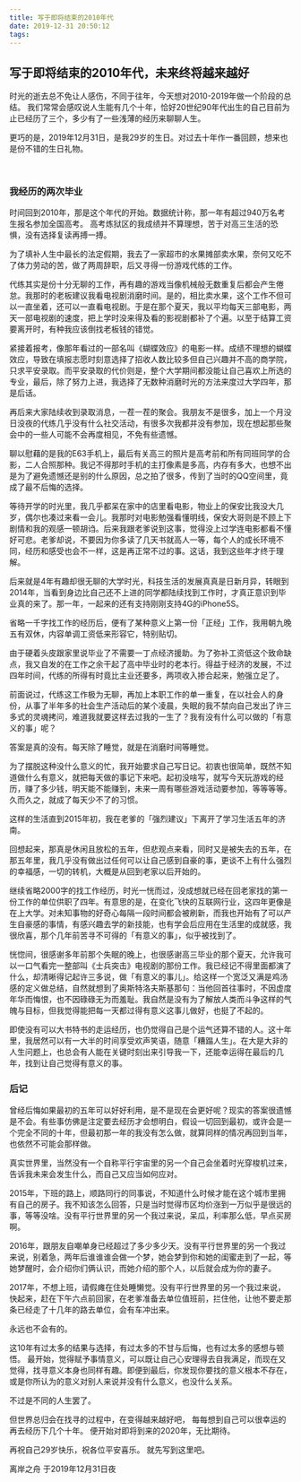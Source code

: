```yaml
---
title: 写于即将结束的2010年代
date: 2019-12-31 20:50:12
tags:
---
```


## 写于即将结束的2010年代，未来终将越来越好


时光的逝去总不免让人感伤，不同于往年，今天想对2010-2019年做一个阶段的总结。
我们常常会感叹说人生能有几个十年，恰好20世纪90年代出生的自己目前为止已经历了三个，多少有了一些浅薄的经历来聊聊人生。

更巧的是，2019年12月31日，是我29岁的生日。对过去十年作一番回顾，想来也是份不错的生日礼物。

<!--more-->   

### 我经历的两次毕业
时间回到2010年，那是这个年代的开始。数据统计称，那一年有超过940万名考生报名参加全国高考。
高考炼狱区的我成绩并不算理想，苦于对高三生活的恐惧，没有选择复读再搏一搏。

为了填补人生中最长的法定假期，我去了一家超市的水果摊部卖水果，奈何又吃不了体力劳动的苦，做了两周辞职，后又寻得一份游戏代练的工作。

代练其实是份十分无聊的工作，再有趣的游戏当像机械般无数重复后都会产生倦怠。我那时的老板建议我看电视剧消磨时间。是的，相比卖水果，这个工作不但可以一直坐着，还可以一直看电视剧。于是在那个夏天，我以平均每天三部电影，两天一部电视剧的速度，把上学时没来得及看的影视剧都补了个遍。以至于结算工资要离开时，有种我应该倒找老板钱的错觉。


紧接着报考，像那年看过的一部名叫《蝴蝶效应》的电影一样。成绩不理想的蝴蝶效应，导致在填报志愿时刻意选择了招收人数比较多但自己兴趣并不高的商学院，只求平安录取。而平安录取的代价则是，整个大学期间都没能让自己喜欢上所选的专业，最后，除了努力上进，我选择了无数种消磨时光的方法来度过大学四年，那是后话。

再后来大家陆续收到录取消息，一茬一茬的聚会。我朋友不是很多，加上一个月没日没夜的代练几乎没有什么社交活动，有很多次我都并没有参加，现在想起那些聚会中的一些人可能不会再度相见，不免有些遗憾。

聊以慰藉的是我的E63手机上，最后有关高三的照片是高考前和所有同班同学的合影，二人合照那种。我记不得那时手机的主打像素是多高，内存有多大，也想不出是为了避免遗憾还是别的什么原因，总之拍了很多，传到了当时的QQ空间里，竟成了最不后悔的选择。

等待开学的时光里，我几乎都呆在家中的店里看电影，物业上的保安比我没大几岁，偶尔也凑过来看一会儿。我那时对电影勉强看懂明线，保安大哥则是不顾上下剧情和我的观感一顿胡诌。后来我跟老爹说到这事，觉得没上过学连电影都看不懂好可悲。老爹却说，不要因为你多读了几天书就高人一等，每个人的成长环境不同，经历和感受也会不一样，这是再正常不过的事。这话，我到这些年才终于理解。

后来就是4年有趣却很无聊的大学时光，科技生活的发展真真是日新月异，转眼到2014年，当看到身边比自己还不上进的同学都陆续找到工作时，才真正意识到毕业真的来了。那一年，一起来的还有支持刚刚支持4G的iPhone5S。

省略一千字找工作的经历后，便有了某种意义上第一份「正经」工作，我用朝九晚五有双休，内容单调工资低来形容它，特别贴切。

由于硬着头皮跟家里说毕业了不需要一丁点经济援助。为了弥补工资低这个致命缺点，我又自发的在工作之余干起了高中毕业时的老本行。得益于经济的发展，不过四年时间，代练的所得有时竟比主业还要多，两项收入掺合起来，勉强立足了。

前面说过，代练这工作极为无聊，再加上本职工作的单一重复，在以社会人的身份，从事了半年多的社会生产活动后的某个凌晨，失眠的我不禁向自己发出了许三多式的灵魂拷问，难道我就要这样去过我的一生了？我有没有什么可以做的「有意义的事」呢？

答案是真的没有。每天除了睡觉，就是在消磨时间等睡觉。

为了摆脱这种没什么意义的忙，我开始要求自己写日记。初衷也很简单，既然不知道做什么有意义，就把每天做的事记下来吧。起初没啥写，就写今天玩游戏的经历，赚了多少钱，明天能不能赚到，未来一周有哪些游戏活动要参加，等等等等。久而久之，就成了每天少不了的习惯。

这样的生活直到2015年初，我在老爹的「强烈建议」下离开了学习生活五年的济南。

回想起来，那真是休闲且放松的五年，但悲观点来看，同时又是被失去的五年，在那五年里，我几乎没有做出过任何可以让自己感到自豪的事，更谈不上有什么强烈的幸福感，一切的转机，大概是从回到老家以后开始的。

继续省略2000字的找工作经历，时光一恍而过，没成想就已经在回老家找的第一份工作的单位供职了四年。有意思的是，在变化飞快的互联网行业，这四年更像是在上大学。对未知事物的好奇心每隔一段时间都会被刷新，而我也开始有了可以产生自豪感的事情，有感兴趣去学的新技能，也有学会后应用在生活里的成就感，我很欣喜，那个几年前苦寻不可得的「有意义的事」，似乎被找到了。


恍惚间，很感谢多年前那个失眠的晚上，也很感谢高三毕业的那个夏天，允许我可以一口气看完一整部叫《士兵突击》电视剧的那份工作。我已经记不得里面都演了什么，却清晰得记起许三多说，做「有意义的事儿」。给这样一个宽泛又满是鸡汤感的定义做总结，自然就想到了奥斯特洛夫斯基那句：当他回首往事时，不因虚度年华而悔恨，也不因碌碌无为而羞耻。我自然是没有为了解放人类而斗争这样的气魄与目标，但我觉得能把每一天都过得有意义这事儿做好，也挺了不起的。


即使没有可以大书特书的走运经历，也仍觉得自己是个运气还算不错的人。这十年里，我居然可以有一大半的时间享受欢声笑语，随意「糟蹋人生」。在大是大非的人生问题上，也总会有人能在关键时刻出来引导我一下，还能幸运得在最后的几年，找到让自己觉得有意义的事。

### 后记
曾经后悔如果最初的五年可以好好利用，是不是现在会更好呢？现实的答案很遗憾是不会。有些事仿佛是注定要去经历才会想明白，假设一切回到最初，或许会是一个完全不同的十年，但最初那一年的我没有怎么做，就算同样的情况再回到当年，也依然不可能会那样做。

真实世界里，当然没有一个自称平行宇宙里的另一个自己会坐着时光穿梭机过来，告诉我未来会发生什么，而自己又应当如何应对。

2015年，下班的路上，顺路同行的同事说，不知道什么时候才能在这个城市里拥有自己的房子。我不知该怎么回答，只是当时觉得市区均价涨到一万似乎是很远的事，等等没啥。没有平行世界里的另一个我过来说，呆瓜，利率那么低，早点买房啊。

2016年，跟朋友自嘲单身已经超过了多少多少天。没有平行世界里的另一个我过来说，别着急，两年后谁谁谁会做一个梦，她会梦到你和她的闺蜜走到了一起，等她梦醒时，会介绍你们俩认识，而她介绍的那个人，以后就会成为你的妻子。

2017年，不想上班，请假瘫在住处睡懒觉。没有平行世界里的另一个我过来说，快起来，赶在下午六点前回家，在老爹准备去单位值班前，拦住他，让他不要走那条已经走了十几年的路去单位，会有车冲出来。

永远也不会有的。

这10年有过太多的结果与选择，有过太多的不甘与后悔，也有过太多的感想与顿悟。
最开始，觉得赋予事情意义，可以既让自己心安理得去自我满足，而现在又觉得，找寻意义本身也同样有趣。即便到最后，你发现你要找的意义根本不存在，或是你所认为的意义对别人来说并没有什么意义，也没什么关系。

不过是不同的人生罢了。

但世界总归会在找寻的过程中，在变得越来越好吧，
每每想到自己可以很幸运的再去经历下几个十年。
便开始对即将到来的2020年，无比期待。

再祝自己29岁快乐，祝各位平安喜乐。
就先写到这里吧。

离岸之舟
于2019年12月31日夜